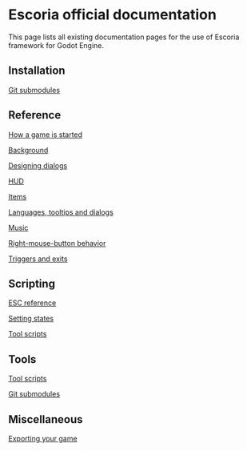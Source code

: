 Escoria official documentation
==============================

This page lists all existing documentation pages for the use of Escoria framework for Godot Engine.

Installation
------------

[Git submodules](git_submodule.md)

Reference
---------

[How a game is started](starting-a-game.md)

[Background](background.md)

[Designing dialogs](designing_dialogs.md)

[HUD](hud.md)

[Items](items.md)

[Languages, tooltips and dialogs](lang_tooltip_dialog.md)

[Music](music.md)

[Right-mouse-button behavior](right_mouse_button_action_menu.md)

[Triggers and exits](triggers-and-exits.md)


Scripting
---------

[ESC reference](esc_reference.md)

[Setting states](setting_states.md)

[Tool scripts](tool_scripts.md)


Tools
-----

[Tool scripts](tool_scripts.md)

[Git submodules](git_submodule.md)


Miscellaneous
-------------

[Exporting your game](export.md)
